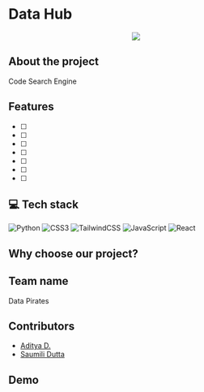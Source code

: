# Data Hub

<div align="center">
<img src="https://github.com/adi271001/Data-Hub/assets/116259393/8488a420-c7b1-405f-8323-d8961f9e2123">
</div>

## About the project
Code Search Engine

## Features

- [ ] 
- [ ] 
- [ ] 
- [ ] 
- [ ] 
- [ ] 
- [ ] 

## 💻 Tech stack

![Python](https://img.shields.io/badge/python-3670A0?style=for-the-badge&logo=python&logoColor=ffdd54)
![CSS3](https://img.shields.io/badge/css3-%231572B6.svg?style=for-the-badge&logo=css3&logoColor=white)
![TailwindCSS](https://img.shields.io/badge/tailwindcss-%2338B2AC.svg?style=for-the-badge&logo=tailwind-css&logoColor=white)
![JavaScript](https://img.shields.io/badge/javascript-%23323330.svg?style=for-the-badge&logo=javascript&logoColor=%23F7DF1E)
![React](https://img.shields.io/badge/react-%2320232a.svg?style=for-the-badge&logo=react&logoColor=%2361DAFB)



## Why choose our project?



## Team name

Data Pirates

## Contributors

- [Aditya D.](https://github.com/adi271001)
- [Saumili Dutta](https://github.com/aumii01codes)

## Demo


